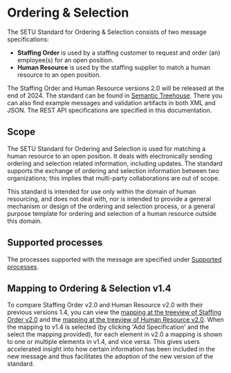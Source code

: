 # Ordering & Selection
The SETU Standard for Ordering & Selection consists of two message specifications:
- **Staffing Order** is used by a staffing customer to request and order (an) employee(s) for an open position.
- **Human Resource** is used by the staffing supplier to match a human resource to an open position.

The Staffing Order and Human Resource versions 2.0 will be released at the end of 2024. The standard can be found in [Semantic Treehouse](https://setu.semantic-treehouse.nl/specifications). There you can also find example messages and validation artifacts in both XML and JSON. The REST API specifications are specified in this documentation.

## Scope
The SETU Standard for Ordering and Selection is used for matching a human resource to an open position. It deals with electronically sending ordering and selection related information, including updates. The standard supports the exchange of ordering and selection information between two organizations; this implies that multi-party collaborations are out of scope.

This standard is intended for use only within the domain of human resourcing, and does not deal with, nor is intended to provide a general mechanism or design of the ordering and selection process, or a general purpose template for ordering and selection of a human resource outside this domain.

## Supported processes
The processes supported with the message are specified under [Supported processes](Processes).

## Mapping to Ordering & Selection v1.4
To compare Staffing Order v2.0 and Human Resource v2.0 with their previous versions 1.4, you can view the [mapping at the treeview of Staffing Order v2.0](https://setu.semantic-treehouse.nl/message-model-tree/Message_8ce31bab-da16-4e48-aac7-c745b1080bb1?panes=element_tree:Message_8ce31bab-da16-4e48-aac7-c745b1080bb1:c7jkjc:primary,element_tree:Message_1597759721_00689072:l6vreo) and the [mapping at the treeview of Human Resource v2.0](https://setu.semantic-treehouse.nl/message-model-tree/Message_da7a87ec-72c9-414e-8da0-e4f942eb1a7c?panes=element_tree:Message_da7a87ec-72c9-414e-8da0-e4f942eb1a7c:xmr7of:primary,element_tree:Message_1597760582_00768543:aqg138). When the mapping to v1.4 is selected (by clicking 'Add Specification' and the select the mapping provided), for each element in v2.0 a mapping is shown to one or multiple elements in v1.4, and vice versa. This gives users accelerated insight into how certain information has been included in the new message and thus facilitates the adoption of the new version of the standard.